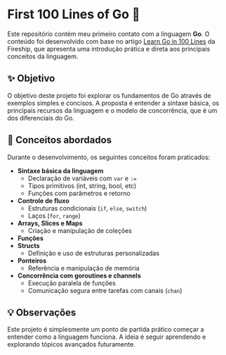 # First 100 Lines of Go 🚀

Este repositório contém meu primeiro contato com a linguagem **Go**. O conteúdo foi desenvolvido com base no artigo [Learn Go in 100 Lines](https://fireship.io/lessons/learn-go-in-100-lines/) da Fireship, que apresenta uma introdução prática e direta aos principais conceitos da linguagem.

## ✨ Objetivo

O objetivo deste projeto foi explorar os fundamentos de Go através de exemplos simples e concisos. A proposta é entender a sintaxe básica, os principais recursos da linguagem e o modelo de concorrência, que é um dos diferenciais do Go.

## 📘 Conceitos abordados

Durante o desenvolvimento, os seguintes conceitos foram praticados:

- **Sintaxe básica da linguagem**
  - Declaração de variáveis com `var` e `:=`
  - Tipos primitivos (int, string, bool, etc)
  - Funções com parâmetros e retorno
- **Controle de fluxo**
  - Estruturas condicionais (`if`, `else`, `switch`)
  - Laços (`for`, `range`)
- **Arrays, Slices e Maps**
  - Criação e manipulação de coleções
- **Funções**
- **Structs**
  - Definição e uso de estruturas personalizadas
- **Ponteiros**
  - Referência e manipulação de memória
- **Concorrência com goroutines e channels**
  - Execução paralela de funções
  - Comunicação segura entre tarefas com canais (`chan`)

## 💡 Observações

Este projeto é simplesmente um ponto de partida prático começar a entender como a linguagem funciona. A ideia é seguir aprendendo e explorando tópicos avançados futuramente.
